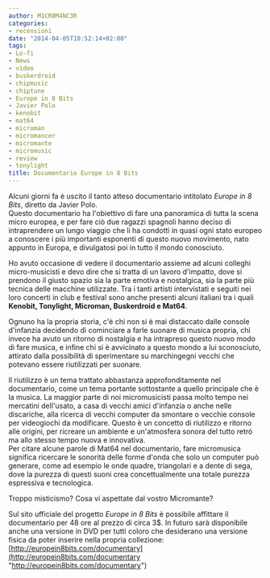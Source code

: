 ```yaml
---
author: M1CR0M4NC3R
categories:
- recensioni
date: "2014-04-05T10:52:14+02:00"
tags:
- Lo-fi
- News
- video
- buskerdroid
- chipmusic
- chiptune
- Europe in 8 Bits
- Javier Polo
- kenobit
- mat64
- microman
- micromancer
- micromante
- micromusic
- review
- tonylight
title: Documentario Europe in 8 Bits
---
```


Alcuni giorni fa è uscito il tanto atteso documentario intitolato *Europe in 8 Bits*, diretto da Javier Polo.  
Questo documentario ha l'obiettivo di fare una panoramica di tutta la scena micro europea, e per fare ciò due ragazzi spagnoli hanno deciso di intraprendere un lungo viaggio che li ha condotti in quasi ogni stato europeo a conoscere i più importanti esponenti di questo nuovo movimento, nato appunto in Europa, e divulgatosi poi in tutto il mondo conosciuto.

Ho avuto occasione di vedere il documentario assieme ad alcuni colleghi micro-musicisti e devo dire che si tratta di un lavoro d'impatto, dove si prendono il giusto spazio sia la parte emotiva e nostalgica, sia la parte più tecnica delle macchine utilizzate. Tra i tanti artisti intervistati e seguiti nei loro concerti in club e festival sono anche presenti alcuni italiani tra i quali **Kenobit, Tonylight, Microman, Buskerdroid e Mat64**.

Ognuno ha la propria storia, c'è chi non si è mai distaccato dalle console d'infanzia decidendo di cominciare a farle suonare di musica propria, chi invece ha avuto un ritorno di nostalgia e ha intrapreso questo nuovo modo di fare musica, e infine chi si è avvicinato a questo mondo a lui sconosciuto, attirato dalla possibilità di sperimentare su marchingegni vecchi che potevano essere riutilizzati per suonare.

Il riutilizzo è un tema trattato abbastanza approfonditamente nel documentario, come un tema portante sottostante a quello principale che è la musica. La maggior parte di noi micromusicisti passa molto tempo nei mercatini dell'usato, a casa di vecchi amici d'infanzia o anche nelle discariche, alla ricerca di vecchi computer da smontare o vecchie console per videogiochi da modificare. Questo è un concetto di riutilizzo e ritorno alle origini, per ricreare un ambiente e un'atmosfera sonora del tutto retrò ma allo stesso tempo nuova e innovativa.  
Per citare alcune parole di Mat64 nel documentario, fare micromusica significa ricercare le sonorità delle forme d'onda che solo un computer può generare, come ad esempio le onde quadre, triangolari e a dente di sega, dove la purezza di questi suoni crea concettualmente una totale purezza espressiva e tecnologica.

Troppo misticismo? Cosa vi aspettate dal vostro Micromante?

Sul sito ufficiale del progetto *Europe in 8 Bits* è possibile affittare il documentario per 48 ore al prezzo di circa 3$. In futuro sarà disponibile anche una versione in DVD per tutti coloro che desiderano una versione fisica da poter inserire nella propria collezione:  
[http://europein8bits.com/documentary](http://europein8bits.com/documentary &quot;http://europein8bits.com/documentary&quot;)